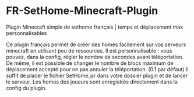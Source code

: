 # FR-SetHome-Minecraft-Plugin
Plugin Minecraft simple de sethome français | temps et déplacement max personnalisables

Ce plugin français permet de créer des homes facilement sur vos serveurs minecraft en utilisant peu de ressources.
Il est personnalisable : vous pouvez, dans la config, régler le nombre de secondes avant téléportation. 
De même, il est possible de changer le nombre de blocs maximum de déplacement accepté pour ne pas annuler la téléportation. (0.1 par défaut)
Il suffit de placer le fichier SetHome.jar dans votre dossier plugin et de lancer le serveur. 
Les homes des joueurs sont enregistrés directement dans la config du plugin. 
